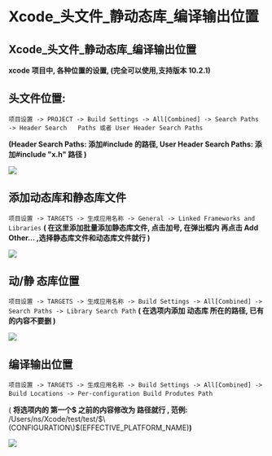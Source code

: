 # Xcode\_头文件\_静动态库\_编译输出位置

## Xcode_头文件_静动态库\_编译输出位置 <a id="xcode-tou-wen-jian-jing-dong-tai-ku-bian-yi-shu-chu-wei-zhi"></a>

**xcode 项目中, 各种位置的设置, \(完全可以使用,支持版本 10.2.1\)**‌

## 头文件位置:  <a id="tou-wen-jian-wei-zhi"></a>

 `项目设置 -> PROJECT -> Build Settings -> All[Combined] -> Search Paths -> Header Search   Paths 或者 User Header Search Paths`‌

**\(Header Search Paths: 添加\#include 的路径, User Header Search Paths: 添加\#include "x.h" 路径 \)**‌

![](https://blobscdn.gitbook.com/v0/b/gitbook-28427.appspot.com/o/assets%2F-LhTcn8tixb4Jg0Ybtbr%2F-LhTdCCiI9wQtRYtrfLO%2F-LhTemGFz2CL-vXs3P9k%2F%E5%B1%8F%E5%B9%95%E5%BF%AB%E7%85%A72019-06-1612.59.50.png?alt=media&token=bc66a3d0-bd5f-4636-8ec4-3f7c8231bcfc)

## 添加动态库和静态库文件 <a id="tian-jia-dong-tai-ku-he-jing-tai-ku-wen-jian"></a>

`项目设置 -> TARGETS -> 生成应用名称 -> General -> Linked Frameworks and Libraries` **\( 在这里添加批量添加静态库文件, 点击加号, 在弹出框内 再点击 Add Other... ,选择静态库文件和动态库文件就行 \)**‌

![](https://blobscdn.gitbook.com/v0/b/gitbook-28427.appspot.com/o/assets%2F-LhTcn8tixb4Jg0Ybtbr%2F-LhTdCCiI9wQtRYtrfLO%2F-LhTfKuoOZTV-h4vAD3G%2F%E5%B1%8F%E5%B9%95%E5%BF%AB%E7%85%A72019-06-1613.04.05.png?alt=media&token=f7641a64-7fe3-4ebd-b2e2-830ca9652f1c)

## 动/静 态库位置 <a id="dong-jing-tai-ku-wei-zhi"></a>

`项目设置 -> TARGETS -> 生成应用名称 -> Build Settings -> All[Combined] -> Search Paths -> Library Search Path` **\( 在选项内添加 动态库 所在的路径, 已有的内容不要删 \)**‌

![](https://blobscdn.gitbook.com/v0/b/gitbook-28427.appspot.com/o/assets%2F-LhTcn8tixb4Jg0Ybtbr%2F-LhTdCCiI9wQtRYtrfLO%2F-LhTgtzescIcBGpQy2RT%2F%E5%B1%8F%E5%B9%95%E5%BF%AB%E7%85%A72019-06-1613.08.00.png?alt=media&token=495ecf33-40ed-4e9d-8a49-f754422c8f2a)

## 编译输出位置 <a id="bian-yi-shu-chu-wei-zhi"></a>

`项目设置 -> TARGETS -> 生成应用名称 -> Build Settings -> All[Combined] -> Build Locations -> Per-configuration Build Produtes Path`‌

\( **将选项内的 第一个$ 之前的内容修改为 路径就行 , 范例:** /Users/ns/Xcode/test/test/$\(CONFIGURATION\)$\(EFFECTIVE\_PLATFORM\_NAME\)**\)**

![](https://blobscdn.gitbook.com/v0/b/gitbook-28427.appspot.com/o/assets%2F-LhTcn8tixb4Jg0Ybtbr%2F-LhTdCCiI9wQtRYtrfLO%2F-LhThihzDE2f5IsrikWv%2F%E5%B1%8F%E5%B9%95%E5%BF%AB%E7%85%A72019-06-1613.14.08.png?alt=media&token=ddc5dc18-6c63-4340-bb4b-5c73a8e8ecca)

